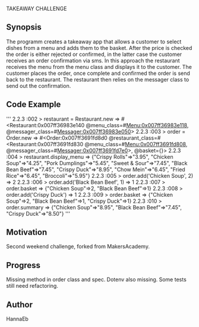TAKEAWAY CHALLENGE

Synopsis
--------
The programm creates a takeaway app that allows a customer to select dishes from a menu and adds them to the basket. After the price is checked the order is either rejected or confirmed, in the latter case the customer receives an order confirmation via sms. In this approach the restaurant receives the menu from the menu class and displays it to the customer. The customer places the order, once complete and confirmed the order is send back to the restaurant. The restaurant then relies on the messager class to send out the confirmation.


Code Example
------------

'''
2.2.3 :002 > restaurant = Restaurant.new
 => #<Restaurant:0x007ff36983e140 @menu_class=#<Menu:0x007ff36983e118>, @messager_class=#<Messager:0x007ff36983e050>>
2.2.3 :003 > order = Order.new
 => #<Order:0x007ff3691fd8d0 @restaurant_class=#<Restaurant:0x007ff3691fd830 @menu_class=#<Menu:0x007ff3691fd808>, @messager_class=#<Messager:0x007ff3691fd7e0>>, @basket={}>
2.2.3 :004 > restaurant.display_menu
 => {"Crispy Rolls"=>"3.95", "Chicken Soup"=>"4.25", "Pork Dumplings"=>"5.45", "Sweet & Sour"=>"7.45", "Black Bean Beef"=>"7.45", "Crispy Duck"=>"8.95", "Chow Mein"=>"6.45", "Fried Rice"=>"6.45", "Broccoli"=>"5.95"}
2.2.3 :005 > order.add('Chicken Soup', 2)
 => 2
2.2.3 :006 > order.add('Black Bean Beef', 1)
 => 1
2.2.3 :007 > order.basket
 => {"Chicken Soup"=>2, "Black Bean Beef"=>1}
2.2.3 :008 > order.add('Crispy Duck')
 => 1
2.2.3 :009 > order.basket
 => {"Chicken Soup"=>2, "Black Bean Beef"=>1, "Crispy Duck"=>1}
2.2.3 :010 > order.summary
 => {"Chicken Soup"=>"8.95", "Black Bean Beef"=>"7.45", "Crispy Duck"=>"8.50"}
 '''



Motivation
----------
Second weekend challenge, forked from MakersAcademy.


Progress
--------
Missing method in order class and spec. Dotenv also missing. Some tests still need refactoring.


Author
------
HannaEb
